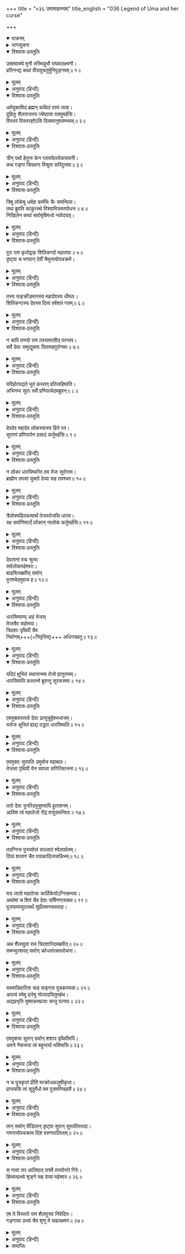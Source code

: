 +++
title = "०३६ उमामाहत्म्यम्"
title_english = "036 Legend of Uma and her curse"

+++
<details open><summary>वाचनम्</summary>
<div caption="श्रीराम-हरिसीताराममूर्ति-घनपाठिभ्यां वचनम्" class="audioEmbed" src="https://archive.org/download/Ramayana-recitation-Sriram-harisItArAmamUrti-Ghanapaati-v2/Kanda_1/Kanda_1_BK-036-Uma_Mahathyam.mp3"></div>
</details>

<details><summary>भागसूचना</summary>

36. देवताओंका शिव-पार्वतीको सुरतक्रीडासे निवृत्त करना तथा उमादेवीका देवताओं और पृथ्वीको शाप देना
</details>

<details open><summary>विश्वास-प्रस्तुतिः</summary>

उक्तवाक्ये मुनौ तस्मिन्नुभौ राघवलक्ष्मणौ।  
प्रतिनन्द्य कथां वीरावूचतुर्मुनिपुङ्गवम्॥ १॥
</details>

<details><summary>मूलम्</summary>

उक्तवाक्ये मुनौ तस्मिन्नुभौ राघवलक्ष्मणौ।  
प्रतिनन्द्य कथां वीरावूचतुर्मुनिपुङ्गवम्॥ १॥
</details>

<details><summary>अनुवाद (हिन्दी)</summary>

विश्वामित्रजीकी बात समाप्त होनेपर श्रीराम और लक्ष्मण दोनों वीरोंने उनकी कही हुई कथाका अभिनन्दन करके मुनिवर विश्वामित्रसे इस प्रकार कहा—॥ १॥
</details>

<details open><summary>विश्वास-प्रस्तुतिः</summary>

धर्मयुक्तमिदं ब्रह्मन् कथितं परमं त्वया।  
दुहितुः शैलराजस्य ज्येष्ठाया वक्तुमर्हसि।  
विस्तरं विस्तरज्ञोऽसि दिव्यमानुषसम्भवम्॥ २॥
</details>

<details><summary>मूलम्</summary>

धर्मयुक्तमिदं ब्रह्मन् कथितं परमं त्वया।  
दुहितुः शैलराजस्य ज्येष्ठाया वक्तुमर्हसि।  
विस्तरं विस्तरज्ञोऽसि दिव्यमानुषसम्भवम्॥ २॥
</details>

<details><summary>अनुवाद (हिन्दी)</summary>

‘ब्रह्मन्! आपने यह बड़ी उत्तम धर्मयुक्त कथा सुनायी। अब आप गिरिराज हिमवान् की ज्येष्ठ पुत्री गंगाके दिव्यलोक तथा मनुष्यलोकसे सम्बन्ध होनेका वृत्तान्त विस्तारके साथ सुनाइये; क्योंकि आप विस्तृत वृत्तान्तके ज्ञाता हैं॥ २॥
</details>

<details open><summary>विश्वास-प्रस्तुतिः</summary>

त्रीन् पथो हेतुना केन प्लावयेल्लोकपावनी।  
कथं गङ्गा त्रिपथगा विश्रुता सरिदुत्तमा॥ ३॥
</details>

<details><summary>मूलम्</summary>

त्रीन् पथो हेतुना केन प्लावयेल्लोकपावनी।  
कथं गङ्गा त्रिपथगा विश्रुता सरिदुत्तमा॥ ३॥
</details>

<details><summary>अनुवाद (हिन्दी)</summary>

‘लोकको पवित्र करनेवाली गंगा किस कारणसे तीन मार्गोंमें प्रवाहित होती हैं? सरिताओंमें श्रेष्ठ गंगाकी ‘त्रिपथगा’ नामसे प्रसिद्धि क्यों हुई?॥ ३॥
</details>

<details open><summary>विश्वास-प्रस्तुतिः</summary>

त्रिषु लोकेषु धर्मज्ञ कर्मभिः कैः समन्विता।  
तथा ब्रुवति काकुत्स्थे विश्वामित्रस्तपोधनः॥ ४॥  
निखिलेन कथां सर्वामृषिमध्ये न्यवेदयत्।
</details>

<details><summary>मूलम्</summary>

त्रिषु लोकेषु धर्मज्ञ कर्मभिः कैः समन्विता।  
तथा ब्रुवति काकुत्स्थे विश्वामित्रस्तपोधनः॥ ४॥  
निखिलेन कथां सर्वामृषिमध्ये न्यवेदयत्।
</details>

<details><summary>अनुवाद (हिन्दी)</summary>

‘धर्मज्ञ महर्षे! तीनों लोकोंमें वे अपनी तीन धाराओंके द्वारा कौन-कौन-से कार्य करती हैं?’ श्रीरामचन्द्रजीके इस प्रकार पूछनेपर तपोधन विश्वामित्रने मुनिमण्डलीके बीच गंगाजीसे सम्बन्ध रखनेवाली सारी बातें पूर्णरूपसे कह सुनायीं—॥ ४ १/२॥
</details>

<details open><summary>विश्वास-प्रस्तुतिः</summary>

पुरा राम कृतोद्वाहः शितिकण्ठो महातपाः॥ ५॥  
दृष्ट्वा च भगवान् देवीं मैथुनायोपचक्रमे।
</details>

<details><summary>मूलम्</summary>

पुरा राम कृतोद्वाहः शितिकण्ठो महातपाः॥ ५॥  
दृष्ट्वा च भगवान् देवीं मैथुनायोपचक्रमे।
</details>

<details><summary>अनुवाद (हिन्दी)</summary>

‘श्रीराम! पूर्वकालमें महातपस्वी भगवान् नीलकण्ठने उमादेवीके साथ विवाह करके उनको नववधूके रूपमें अपने निकट आयी देख उनके साथ रति-क्रीडा आरम्भ की॥ ५ १/२॥
</details>

<details open><summary>विश्वास-प्रस्तुतिः</summary>

तस्य सङ्क्रीडमानस्य महादेवस्य धीमतः।  
शितिकण्ठस्य देवस्य दिव्यं वर्षशतं गतम्॥ ६॥
</details>

<details><summary>मूलम्</summary>

तस्य सङ्क्रीडमानस्य महादेवस्य धीमतः।  
शितिकण्ठस्य देवस्य दिव्यं वर्षशतं गतम्॥ ६॥
</details>

<details><summary>अनुवाद (हिन्दी)</summary>

‘परम बुद्धिमान् महान् देवता भगवान् नीलकण्ठके उमादेवीके साथ क्रीडा-विहार करते सौ दिव्य वर्ष बीत गये॥ ६॥
</details>

<details open><summary>विश्वास-प्रस्तुतिः</summary>

न चापि तनयो राम तस्यामासीत् परन्तप।  
सर्वे देवाः समुद्युक्ताः पितामहपुरोगमाः॥ ७॥
</details>

<details><summary>मूलम्</summary>

न चापि तनयो राम तस्यामासीत् परन्तप।  
सर्वे देवाः समुद्युक्ताः पितामहपुरोगमाः॥ ७॥
</details>

<details><summary>अनुवाद (हिन्दी)</summary>

‘शत्रुओंको संताप देनेवाले श्रीराम! इतने वर्षोंतक विहारके बाद भी महादेवजीके उमादेवीके गर्भसे कोई पुत्र नहीं हुआ। यह देख ब्रह्मा आदि सभी देवता उन्हें रोकनेका उद्योग करने लगे॥ ७॥
</details>

<details open><summary>विश्वास-प्रस्तुतिः</summary>

यदिहोत्पद्यते भूतं कस्तत् प्रतिसहिष्यति।  
अभिगम्य सुराः सर्वे प्रणिपत्येदमब्रुवन्॥ ८॥
</details>

<details><summary>मूलम्</summary>

यदिहोत्पद्यते भूतं कस्तत् प्रतिसहिष्यति।  
अभिगम्य सुराः सर्वे प्रणिपत्येदमब्रुवन्॥ ८॥
</details>

<details><summary>अनुवाद (हिन्दी)</summary>

‘उन्होंने सोचा—इतने दीर्घकालके पश्चात् यदि रुद्रके तेजसे उमादेवीके गर्भसे कोई महान् प्राणी प्रकट हो भी जाय तो कौन उसके तेजको सहन करेगा? यह विचारकर सब देवता भगवान् शिवके पास जा उन्हें प्रणाम करके यों बोले—॥ ८॥
</details>

<details open><summary>विश्वास-प्रस्तुतिः</summary>

देवदेव महादेव लोकस्यास्य हिते रत।  
सुराणां प्रणिपातेन प्रसादं कर्तुमर्हसि॥ ९॥
</details>

<details><summary>मूलम्</summary>

देवदेव महादेव लोकस्यास्य हिते रत।  
सुराणां प्रणिपातेन प्रसादं कर्तुमर्हसि॥ ९॥
</details>

<details><summary>अनुवाद (हिन्दी)</summary>

‘इस लोकके हितमें तत्पर रहनेवाले देवदेवमहादेव! देवता आपके चरणोंमें मस्तक झुकाते हैं। इससे प्रसन्न होकर आप इन देवताओंपर कृपा करें॥ ९॥
</details>

<details open><summary>विश्वास-प्रस्तुतिः</summary>

न लोका धारयिष्यन्ति तव तेजः सुरोत्तम।  
ब्राह्मेण तपसा युक्तो देव्या सह तपश्चर॥ १०॥
</details>

<details><summary>मूलम्</summary>

न लोका धारयिष्यन्ति तव तेजः सुरोत्तम।  
ब्राह्मेण तपसा युक्तो देव्या सह तपश्चर॥ १०॥
</details>

<details><summary>अनुवाद (हिन्दी)</summary>

‘सुरश्रेष्ठ! ये लोक आपके तेजको नहीं धारण कर सकेंगे; अतः आप क्रीडासे निवृत्त हो वेदबोधित तपस्यासे युक्त होकर उमादेवीके साथ तप कीजिये॥ १०॥
</details>

<details open><summary>विश्वास-प्रस्तुतिः</summary>

त्रैलोक्यहितकामार्थं तेजस्तेजसि धारय।  
रक्ष सर्वानिमाल्ँ लोकान् नालोकं कर्तुमर्हसि॥ ११॥
</details>

<details><summary>मूलम्</summary>

त्रैलोक्यहितकामार्थं तेजस्तेजसि धारय।  
रक्ष सर्वानिमाल्ँ लोकान् नालोकं कर्तुमर्हसि॥ ११॥
</details>

<details><summary>अनुवाद (हिन्दी)</summary>

‘तीनों लोकोंके हितकी कामनासे अपने तेज (वीर्य) को तेजःस्वरूप अपने-आपमें ही धारण कीजिये। इन सब लोकोंकी रक्षा कीजिये। लोकोंका विनाश न कर डालिये’॥ ११॥
</details>

<details open><summary>विश्वास-प्रस्तुतिः</summary>

देवतानां वचः श्रुत्वा  
सर्वलोकमहेश्वरः।  
बाढमित्यब्रवीत् सर्वान्  
पुनश्चेदमुवाच ह॥ १२॥
</details>

<details><summary>मूलम्</summary>

देवतानां वचः श्रुत्वा सर्वलोकमहेश्वरः।  
बाढमित्यब्रवीत् सर्वान् पुनश्चेदमुवाच ह॥ १२॥
</details>

<details><summary>अनुवाद (हिन्दी)</summary>

‘देवताओंकी यह बात सुनकर सर्वलोकमहेश्वर शिवने ‘बहुत अच्छा’ कहकर उनका अनुरोध स्वीकार कर लिया; फिर उनसे इस प्रकार कहा—॥ १२॥
</details>

<details open><summary>विश्वास-प्रस्तुतिः</summary>

धारयिष्याम्य् अहं तेजस्  
तेजसैव सहोमया।  
त्रिदशाः पृथिवी चैव  
निर्वाणम्+++(=निवृत्तिम्)+++ अधिगच्छतु॥ १३॥
</details>

<details><summary>मूलम्</summary>

धारयिष्याम्यहं तेजस्तेजसैव सहोमया।  
त्रिदशाः पृथिवी चैव निर्वाणमधिगच्छतु॥ १३॥
</details>

<details><summary>अनुवाद (हिन्दी)</summary>

‘देवताओ! उमासहित मैं अर्थात् हम दोनों अपने तेजसे ही तेजको धारण कर लेंगे। पृथ्वी आदि सभी लोकोंके निवासी शान्ति लाभ करें॥ १३॥
</details>

<details open><summary>विश्वास-प्रस्तुतिः</summary>

यदिदं क्षुभितं स्थानान्मम तेजो ह्यनुत्तमम्।  
धारयिष्यति कस्तन्मे ब्रुवन्तु सुरसत्तमाः॥ १४॥
</details>

<details><summary>मूलम्</summary>

यदिदं क्षुभितं स्थानान्मम तेजो ह्यनुत्तमम्।  
धारयिष्यति कस्तन्मे ब्रुवन्तु सुरसत्तमाः॥ १४॥
</details>

<details><summary>अनुवाद (हिन्दी)</summary>

‘किंतु सुरश्रेष्ठगण! यदि मेरा यह सर्वोत्तम तेज (वीर्य) क्षुब्ध होकर अपने स्थानसे स्खलित हो जाय तो उसे कौन धारण करेगा?—यह मुझे बताओ’॥ १४॥
</details>

<details open><summary>विश्वास-प्रस्तुतिः</summary>

एवमुक्तास्ततो देवाः प्रत्यूचुर्वृषभध्वजम्।  
यत्तेजः क्षुभितं ह्यद्य तद्धरा धारयिष्यति॥ १५॥
</details>

<details><summary>मूलम्</summary>

एवमुक्तास्ततो देवाः प्रत्यूचुर्वृषभध्वजम्।  
यत्तेजः क्षुभितं ह्यद्य तद्धरा धारयिष्यति॥ १५॥
</details>

<details><summary>अनुवाद (हिन्दी)</summary>

उनके ऐसा कहनेपर देवताओंने वृषभध्वज भगवान् शिवसे कहा—‘भगवन्! आज आपका जो तेज क्षुब्ध होकर गिरेगा, उसे यह पृथ्वीदेवी धारण करेगी’॥ १५॥
</details>

<details open><summary>विश्वास-प्रस्तुतिः</summary>

एवमुक्तः सुरपतिः प्रमुमोच महाबलः।  
तेजसा पृथिवी येन व्याप्ता सगिरिकानना॥ १६॥
</details>

<details><summary>मूलम्</summary>

एवमुक्तः सुरपतिः प्रमुमोच महाबलः।  
तेजसा पृथिवी येन व्याप्ता सगिरिकानना॥ १६॥
</details>

<details><summary>अनुवाद (हिन्दी)</summary>

‘देवताओंका यह कथन सुनकर महाबली देवेश्वर शिवने अपना तेज छोड़ा, जिससे पर्वत और वनोंसहित यह सारी पृथ्वी व्याप्त हो गयी॥ १६॥
</details>

<details open><summary>विश्वास-प्रस्तुतिः</summary>

ततो देवाः पुनरिदमूचुश्चापि हुताशनम्।  
आविश त्वं महातेजो रौद्रं वायुसमन्वितः॥ १७॥
</details>

<details><summary>मूलम्</summary>

ततो देवाः पुनरिदमूचुश्चापि हुताशनम्।  
आविश त्वं महातेजो रौद्रं वायुसमन्वितः॥ १७॥
</details>

<details><summary>अनुवाद (हिन्दी)</summary>

‘तब देवताओंने अग्निदेवसे कहा—‘अग्ने! तुम वायुके सहयोगसे भगवान् शिवके इस महान् तेजको अपने भीतर रख लो’॥ १७॥
</details>

<details open><summary>विश्वास-प्रस्तुतिः</summary>

तदग्निना पुनर्व्याप्तं सञ्जातं श्वेतपर्वतम्।  
दिव्यं शरवणं चैव पावकादित्यसन्निभम्॥ १८॥
</details>

<details><summary>मूलम्</summary>

तदग्निना पुनर्व्याप्तं सञ्जातं श्वेतपर्वतम्।  
दिव्यं शरवणं चैव पावकादित्यसन्निभम्॥ १८॥
</details>

<details><summary>अनुवाद (हिन्दी)</summary>

‘अग्निसे व्याप्त होनेपर वह तेज श्वेत पर्वतके रूपमें परिणत हो गया। साथ ही वहाँ दिव्य सरकंडोंका वन भी प्रकट हुआ, जो अग्नि और सूर्यके समान तेजस्वी प्रतीत होता था॥ १८॥
</details>

<details open><summary>विश्वास-प्रस्तुतिः</summary>

यत्र जातो महातेजाः कार्तिकेयोऽग्निसम्भवः।  
अथोमां च शिवं चैव देवाः सर्षिगणास्तथा॥ १९॥  
पूजयामासुरत्यर्थं सुप्रीतमनसस्तदा।
</details>

<details><summary>मूलम्</summary>

यत्र जातो महातेजाः कार्तिकेयोऽग्निसम्भवः।  
अथोमां च शिवं चैव देवाः सर्षिगणास्तथा॥ १९॥  
पूजयामासुरत्यर्थं सुप्रीतमनसस्तदा।
</details>

<details><summary>अनुवाद (हिन्दी)</summary>

‘उसी वनमें अग्निजनित महातेजस्वी कार्तिकेयका प्रादुर्भाव हुआ। तदनन्तर ऋषियोंसहित देवताओंने अत्यन्त प्रसन्नचित्त होकर देवी उमा और भगवान् शिवका बड़े भक्तिभावसे पूजन किया॥ १९ १/२॥
</details>

<details open><summary>विश्वास-प्रस्तुतिः</summary>

अथ शैलसुता राम त्रिदशानिदमब्रवीत्॥ २०॥  
समन्युरशपत् सर्वान् क्रोधसंरक्तलोचना।
</details>

<details><summary>मूलम्</summary>

अथ शैलसुता राम त्रिदशानिदमब्रवीत्॥ २०॥  
समन्युरशपत् सर्वान् क्रोधसंरक्तलोचना।
</details>

<details><summary>अनुवाद (हिन्दी)</summary>

‘श्रीराम! इसके बाद गिरिराजनन्दिनी उमाके नेत्र क्रोधसे लाल हो गये। उन्होंने समस्त देवताओंको रोषपूर्वक शाप दे दिया। वे बोलीं—॥ २० १/२॥
</details>

<details open><summary>विश्वास-प्रस्तुतिः</summary>

यस्मान्निवारिता चाहं सङ्गता पुत्रकाम्यया॥ २१॥  
अपत्यं स्वेषु दारेषु नोत्पादयितुमर्हथ।  
अद्यप्रभृति युष्माकमप्रजाः सन्तु पत्नयः॥ २२॥
</details>

<details><summary>मूलम्</summary>

यस्मान्निवारिता चाहं सङ्गता पुत्रकाम्यया॥ २१॥  
अपत्यं स्वेषु दारेषु नोत्पादयितुमर्हथ।  
अद्यप्रभृति युष्माकमप्रजाः सन्तु पत्नयः॥ २२॥
</details>

<details><summary>अनुवाद (हिन्दी)</summary>

‘देवताओ! मैंने पुत्र-प्राप्तिकी इच्छासे पतिके साथ समागम किया था, परंतु तुमने मुझे रोक दिया। अतः अब तुमलोग भी अपनी पत्नियोंसे संतान उत्पन्न करने योग्य नहीं रह जाओगे। आजसे तुम्हारी पत्नियाँ संतानोत्पादन नहीं कर सकेंगी—संतानहीन हो जायँगी’॥ २१-२२॥
</details>

<details open><summary>विश्वास-प्रस्तुतिः</summary>

एवमुक्त्वा सुरान् सर्वान् शशाप पृथिवीमपि।  
अवने नैकरूपा त्वं बहुभार्या भविष्यसि॥ २३॥
</details>

<details><summary>मूलम्</summary>

एवमुक्त्वा सुरान् सर्वान् शशाप पृथिवीमपि।  
अवने नैकरूपा त्वं बहुभार्या भविष्यसि॥ २३॥
</details>

<details><summary>अनुवाद (हिन्दी)</summary>

‘सब देवताओंसे ऐसा कहकर उमादेवीने पृथिवीको भी शाप दिया—‘भूमे! तेरा एक रूप नहीं रह जायगा। तू बहुतोंकी भार्या होगी॥ २३॥
</details>

<details open><summary>विश्वास-प्रस्तुतिः</summary>

न च पुत्रकृतां प्रीतिं मत्क्रोधकलुषीकृता।  
प्राप्स्यसि त्वं सुदुर्मेधो मम पुत्रमनिच्छती॥ २४॥
</details>

<details><summary>मूलम्</summary>

न च पुत्रकृतां प्रीतिं मत्क्रोधकलुषीकृता।  
प्राप्स्यसि त्वं सुदुर्मेधो मम पुत्रमनिच्छती॥ २४॥
</details>

<details><summary>अनुवाद (हिन्दी)</summary>

‘खोटी बुद्धिवाली पृथ्वी! तू चाहती थी कि मेरे पुत्र न हो। अतः मेरे क्रोधसे कलुषित होकर तू भी पुत्रजनित सुख या प्रसन्नताका अनुभव न कर सकेगी’॥ २४॥
</details>

<details open><summary>विश्वास-प्रस्तुतिः</summary>

तान् सर्वान् पीडितान् दृष्ट्वा सुरान् सुरपतिस्तदा।  
गमनायोपचक्राम दिशं वरुणपालिताम्॥ २५॥
</details>

<details><summary>मूलम्</summary>

तान् सर्वान् पीडितान् दृष्ट्वा सुरान् सुरपतिस्तदा।  
गमनायोपचक्राम दिशं वरुणपालिताम्॥ २५॥
</details>

<details><summary>अनुवाद (हिन्दी)</summary>

‘उन सब देवताओंको उमादेवीके शापसे पीडित देख देवेश्वर भगवान् शिवने उस समय पश्चिम दिशाकी ओर प्रस्थान कर दिया॥ २५॥
</details>

<details open><summary>विश्वास-प्रस्तुतिः</summary>

स गत्वा तप आतिष्ठत् पार्श्वे तस्योत्तरे गिरेः।  
हिमवत्प्रभवे शृङ्गे सह देव्या महेश्वरः॥ २६॥
</details>

<details><summary>मूलम्</summary>

स गत्वा तप आतिष्ठत् पार्श्वे तस्योत्तरे गिरेः।  
हिमवत्प्रभवे शृङ्गे सह देव्या महेश्वरः॥ २६॥
</details>

<details><summary>अनुवाद (हिन्दी)</summary>

‘वहाँसे जाकर हिमालय पर्वतके उत्तर भागमें उसीके एक शिखरपर उमादेवीके साथ भगवान् महेश्वर तप करने लगे॥ २६॥
</details>

<details open><summary>विश्वास-प्रस्तुतिः</summary>

एष ते विस्तरो राम शैलपुत्र्या निवेदितः।  
गङ्गायाः प्रभवं चैव शृणु मे सहलक्ष्मण॥ २७॥
</details>

<details><summary>मूलम्</summary>

एष ते विस्तरो राम शैलपुत्र्या निवेदितः।  
गङ्गायाः प्रभवं चैव शृणु मे सहलक्ष्मण॥ २७॥
</details>

<details><summary>अनुवाद (हिन्दी)</summary>

‘लक्ष्मणसहित श्रीराम! यह मैंने तुम्हें गिरिराज हिमवान् की छोटी पुत्री उमादेवीका विस्तृत वृत्तान्त बताया है। अब मुझसे गंगाके प्रादुर्भावकी कथा सुनो’॥ २७॥
</details>

<details><summary>समाप्तिः</summary>

इत्यार्षे श्रीमद्रामायणे वाल्मीकीये आदिकाव्ये बालकाण्डे षट‍‍्त्रिंशः सर्गः॥ ३६॥  
इस प्रकार श्रीवाल्मीकिनिर्मित आर्षरामायण आदिकाव्यके बालकाण्डमें छत्तीसवाँ सर्ग पूरा हुआ॥ ३६॥
</details>


